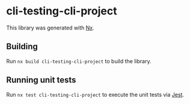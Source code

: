 # cli-testing-cli-project

This library was generated with [Nx](https://nx.dev).

## Building

Run `nx build cli-testing-cli-project` to build the library.

## Running unit tests

Run `nx test cli-testing-cli-project` to execute the unit tests via [Jest](https://jestjs.io).

